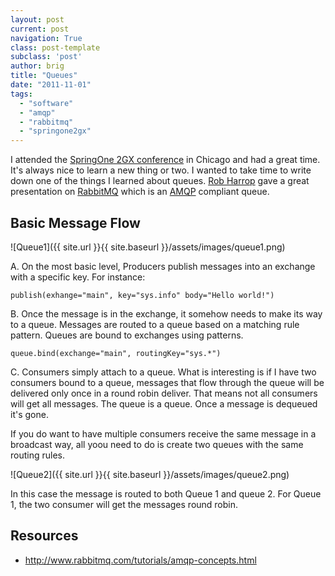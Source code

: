 ```yaml
---
layout: post
current: post
navigation: True
class: post-template
subclass: 'post'
author: brig
title: "Queues"
date: "2011-11-01"
tags:
  - "software"
  - "amqp"
  - "rabbitmq"
  - "springone2gx"
---
```


I attended the [SpringOne 2GX conference](http://www.springone2gx.com/conference/chicago/2011/10/home) in Chicago and had a great time. It's always nice to learn a new thing or two. I wanted to take time to write down one of the things I learned about queues. [Rob Harrop](http://www.springone2gx.com/conference/speaker/rob_harrop) gave a great presentation on [RabbitMQ](http://www.rabbitmq.com) which is an [AMQP](http://www.amqp.org/) compliant queue.

## Basic Message Flow

![Queue1]({{ site.url }}{{ site.baseurl }}/assets/images/queue1.png)

A. On the most basic level, Producers publish messages into an exchange with a specific key. For instance:

`publish(exhange="main", key="sys.info" body="Hello world!")`

B. Once the message is in the exchange, it somehow needs to make its way to a queue. Messages are routed to a queue based on a matching rule pattern. Queues are bound to exchanges using patterns.

`queue.bind(exchange="main", routingKey="sys.*")`

C. Consumers simply attach to a queue. What is interesting is if I have two consumers bound to a queue, messages that flow through the queue will be delivered only once in a round robin deliver. That means not all consumers will get all messages. The queue is a queue. Once a message is dequeued it's gone.

If you do want to have multiple consumers receive the same message in a broadcast way, all yoou need to do is create two queues with the same routing rules.

![Queue2]({{ site.url }}{{ site.baseurl }}/assets/images/queue2.png)

In this case the message is routed to both Queue 1 and queue 2. For Queue 1, the two consumer will get the messages round robin.

## Resources

- http://www.rabbitmq.com/tutorials/amqp-concepts.html
